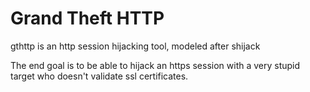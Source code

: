 # Grand Theft HTTP
gthttp is an http session hijacking tool, modeled after shijack

The end goal is to be able to hijack an https session with a very stupid target who doesn't
validate ssl certificates.
